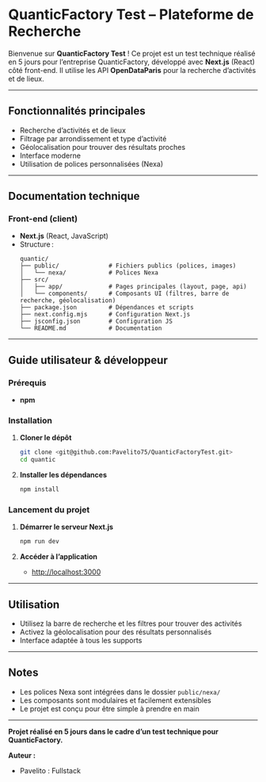 
# QuanticFactory Test – Plateforme de Recherche


Bienvenue sur **QuanticFactory Test** !
Ce projet est un test technique réalisé en 5 jours pour l’entreprise QuanticFactory, développé avec **Next.js** (React) côté front-end.
Il utilise les API **OpenDataParis** pour la recherche d’activités et de lieux.

---

## Fonctionnalités principales

- Recherche d’activités et de lieux
- Filtrage par arrondissement et type d’activité
- Géolocalisation pour trouver des résultats proches
- Interface moderne
- Utilisation de polices personnalisées (Nexa)

---

## Documentation technique

### Front-end (client)

- **Next.js** (React, JavaScript)
- Structure :
	```
	quantic/
	├── public/              # Fichiers publics (polices, images)
	│   └── nexa/            # Polices Nexa
	├── src/
	│   ├── app/             # Pages principales (layout, page, api)
	│   └── components/      # Composants UI (filtres, barre de recherche, géolocalisation)
	├── package.json         # Dépendances et scripts
	├── next.config.mjs      # Configuration Next.js
	├── jsconfig.json        # Configuration JS
	└── README.md            # Documentation
	```

---

## Guide utilisateur & développeur

### Prérequis

- **npm**

### Installation

1. **Cloner le dépôt**
	```bash
	git clone <git@github.com:Pavelito75/QuanticFactoryTest.git>
	cd quantic
	```

2. **Installer les dépendances**
	```bash
	npm install
	```

### Lancement du projet

1. **Démarrer le serveur Next.js**
	```bash
	npm run dev
	```

2. **Accéder à l’application**
	- [http://localhost:3000](http://localhost:3000)

---

## Utilisation

- Utilisez la barre de recherche et les filtres pour trouver des activités
- Activez la géolocalisation pour des résultats personnalisés
- Interface adaptée à tous les supports

---

## Notes

- Les polices Nexa sont intégrées dans le dossier `public/nexa/`
- Les composants sont modulaires et facilement extensibles
- Le projet est conçu pour être simple à prendre en main

---

**Projet réalisé en 5 jours dans le cadre d’un test technique pour QuanticFactory.**

**Auteur :**
- Pavelito : Fullstack